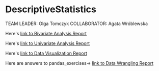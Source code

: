 # DescriptiveStatistics
TEAM LEADER: Olga Tomczyk
COLLABORATOR: Agata Wróblewska

Here's [link to Bivariate Analysis Report](Exercise9.md)

Here's [link to Univariate Analysis Report](Exercise8.ipynb)

Here's [link to Data Visualization Report](DataVisualization.md)

Here are answers to pandas_exercises-> [link to Data Wrangling Report](Report2.md)
